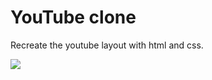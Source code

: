 # YouTube clone
Recreate the youtube layout with html and css.


![](https://d2mxuefqeaa7sj.cloudfront.net/s_5D62AB2BDD99514C7FCE628448CA2EBC71B69E097B1C53C42266FB205C081D87_1506950637752_Screen+Shot+2017-10-02+at+15.22.43.png)


